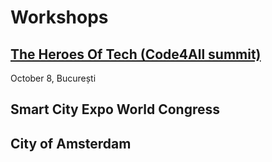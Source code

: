 # Workshops

## [The Heroes Of Tech (Code4All summit)](bucurest)

October 8, București

## Smart City Expo World Congress

## City of Amsterdam
